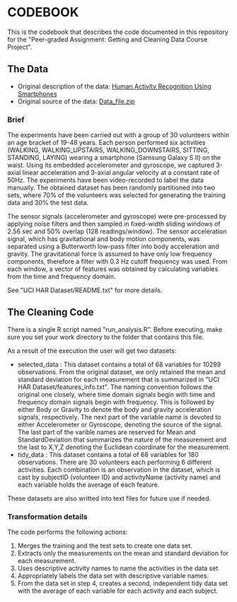 # CODEBOOK

This is the codebook that describes the code documented in this repository for the "Peer-graded Assignment: Getting and Cleaning Data Course Project".

## The Data

* Original description of the data: [Human Activity Recognition Using Smartphones](http://archive.ics.uci.edu/ml/datasets/Human+Activity+Recognition+Using+Smartphones)
* Original source of the data: [Data_file.zip](https://d396qusza40orc.cloudfront.net/getdata%2Fprojectfiles%2FUCI%20HAR%20Dataset.zip)

### Brief

The experiments have been carried out with a group of 30 volunteers within an age bracket of 19-48 years. Each person performed six activities (WALKING, WALKING_UPSTAIRS, WALKING_DOWNSTAIRS, SITTING, STANDING, LAYING) wearing a smartphone (Samsung Galaxy S II) on the waist. Using its embedded accelerometer and gyroscope, we captured 3-axial linear acceleration and 3-axial angular velocity at a constant rate of 50Hz. The experiments have been video-recorded to label the data manually. The obtained dataset has been randomly partitioned into two sets, where 70% of the volunteers was selected for generating the training data and 30% the test data. 

The sensor signals (accelerometer and gyroscope) were pre-processed by applying noise filters and then sampled in fixed-width sliding windows of 2.56 sec and 50% overlap (128 readings/window). The sensor acceleration signal, which has gravitational and body motion components, was separated using a Butterworth low-pass filter into body acceleration and gravity. The gravitational force is assumed to have only low frequency components, therefore a filter with 0.3 Hz cutoff frequency was used. From each window, a vector of features was obtained by calculating variables from the time and frequency domain.

See "UCI HAR Dataset/README.txt" for more details.

## The Cleaning Code

There is a single R script named "run_analysis.R". Before executing, make sure you set your work directory to the folder that contains this file.

As a result of the execution the user will get two datasets:
* selected_data : This dataset contains a total of 68 variables for 10299 observations. From the original dataset, we only retained the mean and standard deviation for each measurement that is summarized in "UCI HAR Dataset/features_info.txt". The naming convention follows the original one closely, where time domain signals begin with time and frequency domain signals begin with frequency. This is followed by either Body or Gravity to denote the body and gravity acceleration signals, respectively. The next part of the variable name is devoted to either Accelerometer or Gyroscope, denoting the source of the signal. The last part of the varible names are reserved for Mean and StandardDeviation that summarizes the nature of the measurement and the last to X,Y,Z denoting the Euclidean coordinate for the measurement. 
* tidy_data : This dataset contains a total of 68 variables for 180 observations. There are 30 volunteers each performing 6 different activities. Each combination is an observation in the dataset, which is cast by subjectID (volunteer ID) and activityName (activity name) and each variable holds the average of each feature.

These datasets are also writted into text files for future use if needed.

### Transformation details

The code performs the following actions:

1) Merges the training and the test sets to create one data set.
2) Extracts only the measurements on the mean and standard deviation for each measurement.
3) Uses descriptive activity names to name the activities in the data set
4) Appropriately labels the data set with descriptive variable names.
5) From the data set in step 4, creates a second, independent tidy data set with the average of each variable for each activity and each subject.

